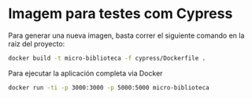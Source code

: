 # Imagem para testes com Cypress

Para generar una nueva imagen, basta correr el siguiente comando en la raiz del proyecto:

```bash
docker build -t micro-biblioteca -f cypress/Dockerfile .
```

Para ejecutar la aplicación completa via Docker
```bash
docker run -ti -p 3000:3000 -p 5000:5000 micro-biblioteca
```
